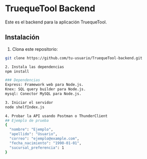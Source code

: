 # TruequeTool Backend

Este es el backend para la aplicación TruequeTool.

## Instalación

1. Clona este repositorio:

```bash
git clone https://github.com/tu-usuario/TruequeTool-backend.git

2. Instala las dependencias
npm install

### Dependencias
Express: Framework web para Node.js.
Knex: SQL query builder para Node.js.
mysql: Conector MySQL para Node.js.

3. Iniciar el servidor
node shelfIndex.js

4. Probar la API usando Postman o ThunderClient
## Ejemplo de prueba
{
  "nombre": "Ejemplo",
  "apellido": "Usuario",
  "correo": "ejemplo@example.com",
  "fecha_nacimiento": "1990-01-01",
  "sucursal_preferencia": 1
}

